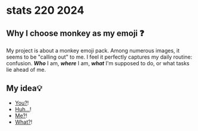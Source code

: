 # stats 220 2024

## Why I choose monkey as my emoji ❓

My project is about a monkey emoji pack. Among numerous images, it seems to be "calling out" to me.
I feel it perfectly captures my daily routine: confusion.
***Who*** I am, ***where*** I am, ***what*** I'm supposed to do, or what tasks lie ahead of me.


## My idea💡

- [You?](https://static.vecteezy.com/system/resources/previews/012/721/532/original/awkward-look-monkey-puppet-icon-free-vector.jpg)!
- [Huh...](https://i.imgflip.com/4jkbsq.png)!
- [Me?](https://cdn170.picsart.com/upscale-228465789059212.png?r1024x1024)!
- [What?](https://ih0.redbubble.net/image.4741986117.8515/raf,360x360,075,t,fafafa:ca443f4786.jpg)!
